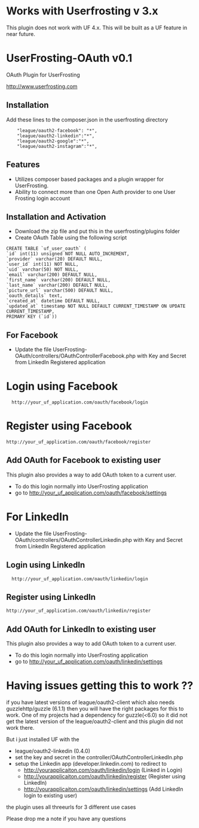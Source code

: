 # Works with Userfrosting v 3.x 
This plugin does not work with UF 4.x. This will be built as a UF feature in near future.

# UserFrosting-OAuth v0.1

OAuth Plugin for UserFrosting

http://www.userfrosting.com


## Installation

Add these lines to the composer.json in the userfrosting directory

        "league/oauth2-facebook": "*",
        "league/oauth2-linkedin":"*",
        "league/oauth2-google":"*",
        "league/oauth2-instagram":"*",

## Features

- Utilizes composer based packages and a plugin wrapper for UserFrosting.
- Ability to connect more than one Open Auth provider to one User Frosting login account

## Installation and Activation

- Download the zip file and put this in the userfrosting/plugins folder
- Create OAuth Table using the following script

```
CREATE TABLE `uf_user_oauth` (
`id` int(11) unsigned NOT NULL AUTO_INCREMENT,
`provider` varchar(20) DEFAULT NULL,
`user_id` int(11) NOT NULL,
`uid` varchar(50) NOT NULL,
`email` varchar(200) DEFAULT NULL,
`first_name` varchar(200) DEFAULT NULL,
`last_name` varchar(200) DEFAULT NULL,
`picture_url` varchar(500) DEFAULT NULL,
`oauth_details` text,
`created_at` datetime DEFAULT NULL,
`updated_at` timestamp NOT NULL DEFAULT CURRENT_TIMESTAMP ON UPDATE CURRENT_TIMESTAMP,
PRIMARY KEY (`id`))
```

## For Facebook
- Update the file UserFrosting-OAuth/controllers/OAuthControllerFacebook.php 
with Key and Secret from LinkedIn Registered application

# Login using Facebook
      http://your_uf_application.com/oauth/facebook/login
# Register using Facebook 
    http://your_uf_application.com/oauth/facebook/register
    
## Add OAuth for Facebook to existing user 
This plugin also provides a way to add OAuth token to a current user. 
 - To do this login normally into UserFrosting application
 - go to http://your_uf_application.com/oauth/facebook/settings
    

# For LinkedIn
- Update the file UserFrosting-OAuth/controllers/OAuthControllerLinkedin.php 
with Key and Secret from LinkedIn Registered application

## Login using LinkedIn
      http://your_uf_application.com/oauth/linkedin/login
## Register using LinkedIn 
    http://your_uf_application.com/oauth/linkedin/register
## Add OAuth for LinkedIn to existing user 
This plugin also provides a way to add OAuth token to a current user. 
 - To do this login normally into UserFrosting application
 - go to http://your_uf_application.com/oauth/linkedin/settings
    

# Having issues getting this to work ??

if you have latest versions of league/oauth2-client which also needs guzzlehttp/guzzle (6.1.1) then you will have the right packages for this to work. 
One of my projects had a dependency for guzzle(<6.0) so it did not get the latest version of the league/oauth2-client and this plugin did not work there. 

But i just installed UF with the 
- league/oauth2-linkedin (0.4.0)
- set the key and secret in the controller/OAuthControllerLinkedIn.php
- setup the Linkedin app (developer.linkedin.com) to redirect to 
     - http://yourapplicaiton.com/oauth/linkedin/login (Linked in Login)
     - http://yourapplicaiton.com/oauth/linkedin/register (Register using LinkedIn)
     - http://yourapplicaiton.com/oauth/linkedin/settings (Add LinkedIn login to existing user)

the plugin uses all threeurls for 3 different use cases

Please drop me a note if you have any questions
